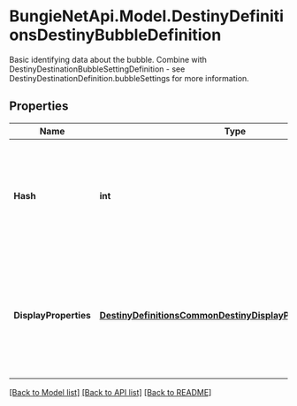# BungieNetApi.Model.DestinyDefinitionsDestinyBubbleDefinition
Basic identifying data about the bubble. Combine with DestinyDestinationBubbleSettingDefinition - see DestinyDestinationDefinition.bubbleSettings for more information.
## Properties

Name | Type | Description | Notes
------------ | ------------- | ------------- | -------------
**Hash** | **int** | The identifier for the bubble: only guaranteed to be unique within the Destination. | [optional] 
**DisplayProperties** | [**DestinyDefinitionsCommonDestinyDisplayPropertiesDefinition**](DestinyDefinitionsCommonDestinyDisplayPropertiesDefinition.md) | The display properties of this bubble, so you don&#39;t have to look them up in a separate list anymore. | [optional] 

[[Back to Model list]](../README.md#documentation-for-models) [[Back to API list]](../README.md#documentation-for-api-endpoints) [[Back to README]](../README.md)

